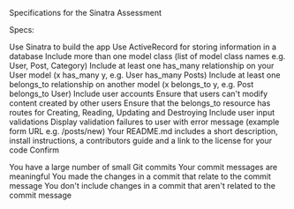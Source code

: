 Specifications for the Sinatra Assessment

Specs:

 Use Sinatra to build the app
 Use ActiveRecord for storing information in a database
 Include more than one model class (list of model class names e.g. User, Post, Category)
 Include at least one has_many relationship on your User model (x has_many y, e.g. User has_many Posts)
 Include at least one belongs_to relationship on another model (x belongs_to y, e.g. Post belongs_to User)
 Include user accounts
 Ensure that users can't modify content created by other users
 Ensure that the belongs_to resource has routes for Creating, Reading, Updating and Destroying
 Include user input validations
 Display validation failures to user with error message (example form URL e.g. /posts/new)
 Your README.md includes a short description, install instructions, a contributors guide and a link to the license for your code
Confirm

 You have a large number of small Git commits
 Your commit messages are meaningful
 You made the changes in a commit that relate to the commit message
 You don't include changes in a commit that aren't related to the commit message

